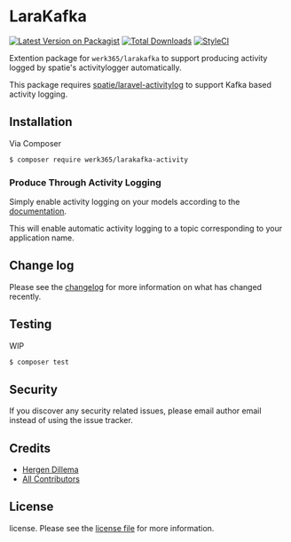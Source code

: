 # LaraKafka

[![Latest Version on Packagist][ico-version]][link-packagist]
[![Total Downloads][ico-downloads]][link-downloads]
[![StyleCI][ico-styleci]][link-styleci]

Extention package for `werk365/larakafka` to support producing activity logged by spatie's activitylogger automatically. 

This package requires [spatie/laravel-activitylog](https://github.com/spatie/laravel-activitylog) to support Kafka based activity logging.

## Installation

Via Composer

``` bash
$ composer require werk365/larakafka-activity
```



### Produce Through Activity Logging
Simply enable activity logging on your models according to the [documentation](https://spatie.be/docs/laravel-activitylog/v3/advanced-usage/logging-model-events).

This will enable automatic activity logging to a topic corresponding to your application name.

## Change log

Please see the [changelog](changelog.md) for more information on what has changed recently.

## Testing


WIP

``` bash
$ composer test
```


## Security

If you discover any security related issues, please email author email instead of using the issue tracker.

## Credits

- [Hergen Dillema][link-author]
- [All Contributors][link-contributors]

## License

license. Please see the [license file](license.md) for more information.

[ico-version]: https://img.shields.io/packagist/v/werk365/larakafka-activity.svg?style=flat-square
[ico-downloads]: https://img.shields.io/packagist/dt/werk365/larakafka-activity.svg?style=flat-square
[ico-travis]: https://img.shields.io/travis/werk365/larakafka-activity/master.svg?style=flat-square
[ico-styleci]: https://styleci.io/repos/321376691/shield

[link-packagist]: https://packagist.org/packages/werk365/larakafka-activity
[link-downloads]: https://packagist.org/packages/werk365/larakafka-activity
[link-travis]: https://travis-ci.org/werk365/larakafka
[link-styleci]: https://styleci.io/repos/321376691
[link-author]: https://github.com/HergenD
[link-contributors]: ../../contributors
